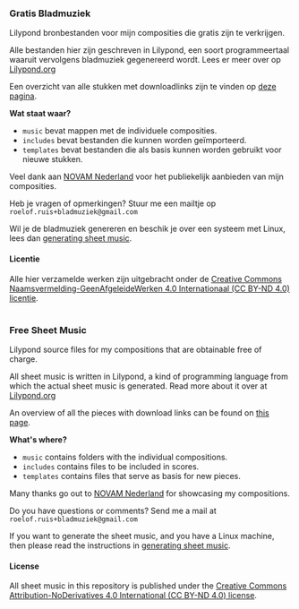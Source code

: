 ### Gratis Bladmuziek

Lilypond bronbestanden voor mijn composities die gratis zijn te verkrijgen.

Alle bestanden hier zijn geschreven in Lilypond, een soort programmeertaal waaruit vervolgens bladmuziek gegenereerd wordt. Lees er meer over op [Lilypond.org](http://lilypond.org/)

Een overzicht van alle stukken met downloadlinks zijn te vinden op [deze pagina](https://roelofruis.github.io/free-sheets/).

**Wat staat waar?**
- `music` bevat mappen met de individuele composities.
- `includes` bevat bestanden die kunnen worden geïmporteerd.
- `templates` bevat bestanden die als basis kunnen worden gebruikt voor nieuwe stukken.

Veel dank aan [NOVAM Nederland](http://novam.net) voor het publiekelijk aanbieden van mijn composities.

Heb je vragen of opmerkingen? Stuur me een mailtje op `roelof.ruis+bladmuziek@gmail.com`

Wil je de bladmuziek genereren en beschik je over een systeem met Linux, lees dan [generating sheet music](generate.md).

#### Licentie
Alle hier verzamelde werken zijn uitgebracht onder de [Creative Commons Naamsvermelding-GeenAfgeleideWerken 4.0 Internationaal (CC BY-ND 4.0) licentie](https://creativecommons.org/licenses/by-nd/4.0/).


#

### Free Sheet Music

Lilypond source files for my compositions that are obtainable free of charge.

All sheet music is written in Lilypond, a kind of programming language from which the actual sheet music is generated. Read more about it over at [Lilypond.org](http://lilypond.org/)

An overview of all the pieces with download links can be found on [this page](https://roelofruis.github.io/free-sheets/).

**What's where?**
- `music` contains folders with the individual compositions.
- `includes` contains files to be included in scores.
- `templates` contains files that serve as basis for new pieces.

Many thanks go out to [NOVAM Nederland](http://novam.net) for showcasing my compositions.

Do you have questions or comments? Send me a mail at `roelof.ruis+bladmuziek@gmail.com`

If you want to generate the sheet music, and you have a Linux machine, then please read the instructions in [generating sheet music](generate.md).

#### License
All sheet music in this repository is published under the [Creative Commons Attribution-NoDerivatives 4.0 International (CC BY-ND 4.0) license](https://creativecommons.org/licenses/by-nd/4.0/).
